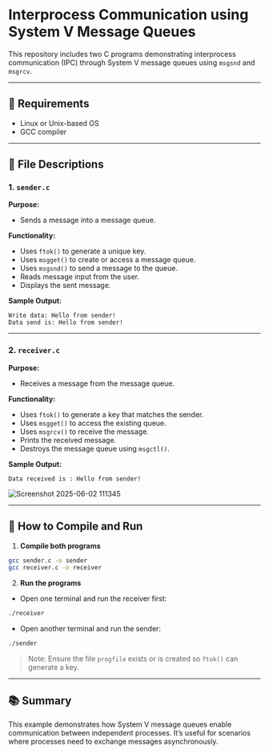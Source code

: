 # Interprocess Communication using System V Message Queues

This repository includes two C programs demonstrating interprocess communication (IPC) through System V message queues using `msgsnd` and `msgrcv`.

---

## 🔧 Requirements
- Linux or Unix-based OS
- GCC compiler

---

## 📁 File Descriptions

### 1. `sender.c`
**Purpose:**
- Sends a message into a message queue.

**Functionality:**
- Uses `ftok()` to generate a unique key.
- Uses `msgget()` to create or access a message queue.
- Uses `msgsnd()` to send a message to the queue.
- Reads message input from the user.
- Displays the sent message.

**Sample Output:**
```
Write data: Hello from sender!
Data send is: Hello from sender!
```

---

### 2. `receiver.c`
**Purpose:**
- Receives a message from the message queue.

**Functionality:**
- Uses `ftok()` to generate a key that matches the sender.
- Uses `msgget()` to access the existing queue.
- Uses `msgrcv()` to receive the message.
- Prints the received message.
- Destroys the message queue using `msgctl()`.

**Sample Output:**
```
Data received is : Hello from sender!
```
![Screenshot 2025-06-02 111345](https://github.com/user-attachments/assets/b12d0d29-196a-4dde-aaee-68c986061df2)

---

## 🧪 How to Compile and Run

1. **Compile both programs**
```sh
gcc sender.c -o sender
gcc receiver.c -o receiver
```

2. **Run the programs**
- Open one terminal and run the receiver first:
```sh
./receiver
```
- Open another terminal and run the sender:
```sh
./sender
```

> Note: Ensure the file `progfile` exists or is created so `ftok()` can generate a key.

---

## 📚 Summary
This example demonstrates how System V message queues enable communication between independent processes. It’s useful for scenarios where processes need to exchange messages asynchronously.
